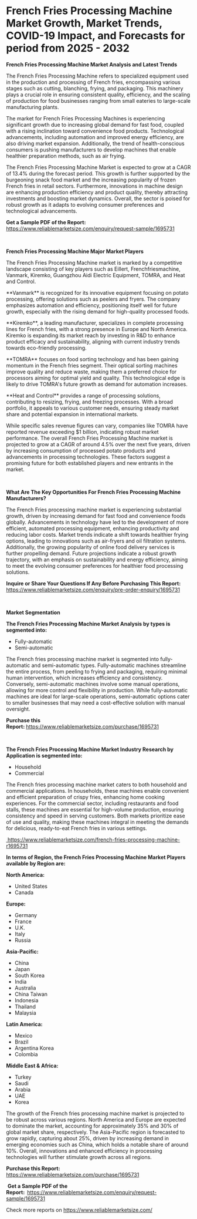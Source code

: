 <p><h1>French Fries Processing Machine Market Growth, Market Trends, COVID-19 Impact, and Forecasts for period from 2025 - 2032</h1></p><p><strong>French Fries Processing Machine Market Analysis and Latest Trends</strong></p>
<p><p>The French Fries Processing Machine refers to specialized equipment used in the production and processing of French fries, encompassing various stages such as cutting, blanching, frying, and packaging. This machinery plays a crucial role in ensuring consistent quality, efficiency, and the scaling of production for food businesses ranging from small eateries to large-scale manufacturing plants.</p><p>The market for French Fries Processing Machines is experiencing significant growth due to increasing global demand for fast food, coupled with a rising inclination toward convenience food products. Technological advancements, including automation and improved energy efficiency, are also driving market expansion. Additionally, the trend of health-conscious consumers is pushing manufacturers to develop machines that enable healthier preparation methods, such as air frying.</p><p>The French Fries Processing Machine Market is expected to grow at a CAGR of 13.4% during the forecast period. This growth is further supported by the burgeoning snack food market and the increasing popularity of frozen French fries in retail sectors. Furthermore, innovations in machine design are enhancing production efficiency and product quality, thereby attracting investments and boosting market dynamics. Overall, the sector is poised for robust growth as it adapts to evolving consumer preferences and technological advancements.</p></p>
<p><strong>Get a Sample PDF of the Report:&nbsp;</strong> <a href="https://www.reliablemarketsize.com/enquiry/request-sample/1695731?utm_campaign=2460&utm_medium=2&utm_source=Github&utm_content=ia&utm_term=21022025&utm_id=french-fries-processing-machine">https://www.reliablemarketsize.com/enquiry/request-sample/1695731</a></p>
<p>&nbsp;</p>
<p><strong>French Fries Processing Machine Major Market Players</strong></p>
<p><p>The French Fries Processing Machine market is marked by a competitive landscape consisting of key players such as Eillert, Frenchfriesmachine, Vanmark, Kiremko, Guangzhou Aidi Electric Equipment, TOMRA, and Heat and Control. </p><p>**Vanmark** is recognized for its innovative equipment focusing on potato processing, offering solutions such as peelers and fryers. The company emphasizes automation and efficiency, positioning itself well for future growth, especially with the rising demand for high-quality processed foods.</p><p>**Kiremko**, a leading manufacturer, specializes in complete processing lines for French fries, with a strong presence in Europe and North America. Kiremko is expanding its market reach by investing in R&D to enhance product efficacy and sustainability, aligning with current industry trends towards eco-friendly processing.</p><p>**TOMRA** focuses on food sorting technology and has been gaining momentum in the French fries segment. Their optical sorting machines improve quality and reduce waste, making them a preferred choice for processors aiming for optimal yield and quality. This technological edge is likely to drive TOMRA's future growth as demand for automation increases.</p><p>**Heat and Control** provides a range of processing solutions, contributing to resizing, frying, and freezing processes. With a broad portfolio, it appeals to various customer needs, ensuring steady market share and potential expansion in international markets.</p><p>While specific sales revenue figures can vary, companies like TOMRA have reported revenue exceeding $1 billion, indicating robust market performance. The overall French Fries Processing Machine market is projected to grow at a CAGR of around 4.5% over the next five years, driven by increasing consumption of processed potato products and advancements in processing technologies. These factors suggest a promising future for both established players and new entrants in the market.</p></p>
<p>&nbsp;</p>
<p><strong>What Are The Key Opportunities For French Fries Processing Machine Manufacturers?</strong></p>
<p><p>The French Fries processing machine market is experiencing substantial growth, driven by increasing demand for fast food and convenience foods globally. Advancements in technology have led to the development of more efficient, automated processing equipment, enhancing productivity and reducing labor costs. Market trends indicate a shift towards healthier frying options, leading to innovations such as air-fryers and oil filtration systems. Additionally, the growing popularity of online food delivery services is further propelling demand. Future projections indicate a robust growth trajectory, with an emphasis on sustainability and energy efficiency, aiming to meet the evolving consumer preferences for healthier food processing solutions.</p></p>
<p><strong>Inquire or Share Your Questions If Any Before Purchasing This Report:</strong> <a href="https://www.reliablemarketsize.com/enquiry/pre-order-enquiry/1695731?utm_campaign=2460&utm_medium=2&utm_source=Github&utm_content=ia&utm_term=21022025&utm_id=french-fries-processing-machine">https://www.reliablemarketsize.com/enquiry/pre-order-enquiry/1695731</a></p>
<p>&nbsp;</p>
<p><strong>Market Segmentation</strong></p>
<p><strong>The French Fries Processing Machine Market Analysis by types is segmented into:</strong></p>
<p><ul><li>Fully-automatic</li><li>Semi-automatic</li></ul></p>
<p><p>The French fries processing machine market is segmented into fully-automatic and semi-automatic types. Fully-automatic machines streamline the entire process, from peeling to frying and packaging, requiring minimal human intervention, which increases efficiency and consistency. Conversely, semi-automatic machines involve some manual operations, allowing for more control and flexibility in production. While fully-automatic machines are ideal for large-scale operations, semi-automatic options cater to smaller businesses that may need a cost-effective solution with manual oversight.</p></p>
<p><strong>Purchase this Report:&nbsp;</strong><a href="https://www.reliablemarketsize.com/purchase/1695731?utm_campaign=2460&utm_medium=2&utm_source=Github&utm_content=ia&utm_term=21022025&utm_id=french-fries-processing-machine">https://www.reliablemarketsize.com/purchase/1695731</a></p>
<p>&nbsp;</p>
<p><strong>The French Fries Processing Machine Market Industry Research by Application is segmented into:</strong></p>
<p><ul><li>Household</li><li>Commercial</li></ul></p>
<p><p>The French fries processing machine market caters to both household and commercial applications. In households, these machines enable convenient and efficient preparation of crispy fries, enhancing home cooking experiences. For the commercial sector, including restaurants and food stalls, these machines are essential for high-volume production, ensuring consistency and speed in serving customers. Both markets prioritize ease of use and quality, making these machines integral in meeting the demands for delicious, ready-to-eat French fries in various settings.</p></p>
<p><a href="https://www.reliablemarketsize.com/french-fries-processing-machine-r1695731?utm_campaign=2460&utm_medium=2&utm_source=Github&utm_content=ia&utm_term=21022025&utm_id=french-fries-processing-machine">&nbsp;https://www.reliablemarketsize.com/french-fries-processing-machine-r1695731</a></p>
<p><strong>In terms of Region, the French Fries Processing Machine Market Players available by Region are:</strong></p>
<p>
    <p> <strong> North America: </strong>
        <ul>
            <li>United States</li>
            <li>Canada</li>
        </ul>
        </p> 
    <p> <strong> Europe: </strong>
        <ul>
            <li>Germany</li>
            <li>France</li>
            <li>U.K.</li>
            <li>Italy</li>
            <li>Russia</li>
        </ul>
        </p> 
    <p> <strong> Asia-Pacific: </strong>
        <ul>
            <li>China</li>
            <li>Japan</li>
            <li>South Korea</li>
            <li>India</li>
            <li>Australia</li>
            <li>China Taiwan</li>
            <li>Indonesia</li>
            <li>Thailand</li>
            <li>Malaysia</li>
        </ul>
        </p> 
    <p> <strong> Latin America: </strong>
        <ul>
            <li>Mexico</li>
            <li>Brazil</li>
            <li>Argentina Korea</li>
            <li>Colombia</li>
        </ul>
        </p> 
    <p> <strong> Middle East & Africa: </strong>
        <ul>
            <li>Turkey</li>
            <li>Saudi</li>
            <li>Arabia</li>
            <li>UAE</li>
            <li>Korea</li>
        </ul>
    </p>
    </p>
<p><p>The growth of the French fries processing machine market is projected to be robust across various regions. North America and Europe are expected to dominate the market, accounting for approximately 35% and 30% of global market share, respectively. The Asia-Pacific region is forecasted to grow rapidly, capturing about 25%, driven by increasing demand in emerging economies such as China, which holds a notable share of around 10%. Overall, innovations and enhanced efficiency in processing technologies will further stimulate growth across all regions.</p></p>
<p><strong>Purchase this Report: </strong><a href="https://www.reliablemarketsize.com/purchase/1695731?utm_campaign=2460&utm_medium=2&utm_source=Github&utm_content=ia&utm_term=21022025&utm_id=french-fries-processing-machine">https://www.reliablemarketsize.com/purchase/1695731</a></p>
<p>&nbsp;<strong>Get a Sample PDF of the Report:&nbsp;&nbsp;</strong><a href="https://www.reliablemarketsize.com/enquiry/request-sample/1695731?utm_campaign=2460&utm_medium=2&utm_source=Github&utm_content=ia&utm_term=21022025&utm_id=french-fries-processing-machine">https://www.reliablemarketsize.com/enquiry/request-sample/1695731</a></p>
<p><strong></strong></p>
<p>Check more reports on <a href="https://www.reliablemarketsize.com/?utm_campaign=2460&utm_medium=2&utm_source=Github&utm_content=ia&utm_term=21022025&utm_id=french-fries-processing-machine">https://www.reliablemarketsize.com/</a></p>